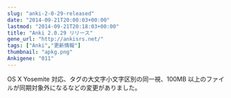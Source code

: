 ```yaml
---
slug: "anki-2-0-29-released"
date: "2014-09-21T20:00:03+00:00"
lastmod: "2014-09-21T20:18:03+00:00"
title: "Anki 2.0.29 リリース"
gene_url: "http://ankisrs.net/"
tags: ["Anki","更新情報"]
thumbnail: "apkg.png"
Ankigene: "011"
---
```

OS X Yosemite 対応、タグの大文字小文字区別の同一視、100MB 以上のファイルが同期対象外になるなどの変更がありました。

